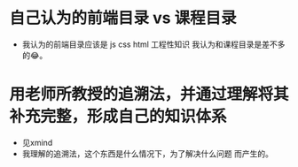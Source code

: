 
# 自己认为的前端目录   vs  课程目录

* 我认为的前端目录应该是 js  css  html 工程性知识 我认为和课程目录是差不多的😂。

# 用老师所教授的追溯法，并通过理解将其补充完整，形成自己的知识体系

* 见xmind
* 我理解的追溯法，这个东西是什么情况下，为了解决什么问题 而产生的。
